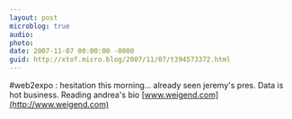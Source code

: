 ```yaml
---
layout: post
microblog: true
audio: 
photo: 
date: 2007-11-07 00:00:00 -0000
guid: http://xtof.micro.blog/2007/11/07/t394573372.html
---
```

#web2expo : hesitation this morning... already seen jeremy's pres. Data is hot business. Reading andrea's bio [www.weigend.com](http://www.weigend.com)
